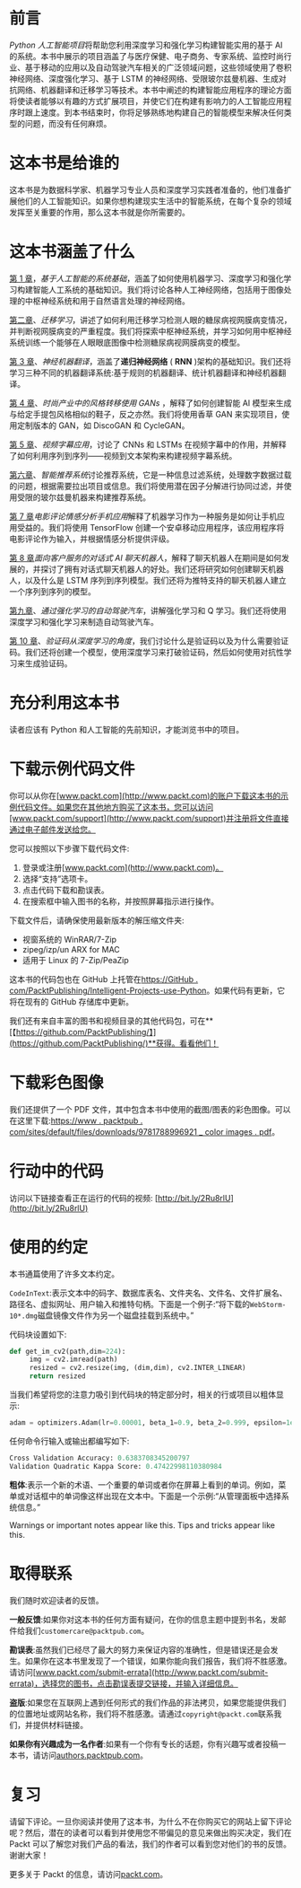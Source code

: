 # 前言

*Python 人工智能项目*将帮助您利用深度学习和强化学习构建智能实用的基于 AI 的系统。本书中展示的项目涵盖了与医疗保健、电子商务、专家系统、监控时尚行业、基于移动的应用以及自动驾驶汽车相关的广泛领域问题，这些领域使用了卷积神经网络、深度强化学习、基于 LSTM 的神经网络、受限玻尔兹曼机器、生成对抗网络、机器翻译和迁移学习等技术。本书中阐述的构建智能应用程序的理论方面将使读者能够以有趣的方式扩展项目，并使它们在构建有影响力的人工智能应用程序时跟上速度。到本书结束时，你将足够熟练地构建自己的智能模型来解决任何类型的问题，而没有任何麻烦。

# 这本书是给谁的

这本书是为数据科学家、机器学习专业人员和深度学习实践者准备的，他们准备扩展他们的人工智能知识。如果你想构建现实生活中的智能系统，在每个复杂的领域发挥至关重要的作用，那么这本书就是你所需要的。

# 这本书涵盖了什么

[第 1 章](01.html)，*基于人工智能的系统基础*，涵盖了如何使用机器学习、深度学习和强化学习构建智能人工系统的基础知识。我们将讨论各种人工神经网络，包括用于图像处理的中枢神经系统和用于自然语言处理的神经网络。

[第二章](02.html)、*迁移学习*，讲述了如何利用迁移学习检测人眼的糖尿病视网膜病变情况，并判断视网膜病变的严重程度。我们将探索中枢神经系统，并学习如何用中枢神经系统训练一个能够在人眼眼底图像中检测糖尿病视网膜病变的模型。

[第 3 章](03.html)、*神经机器翻译*，涵盖了**递归神经网络** ( **RNN** )架构的基础知识。我们还将学习三种不同的机器翻译系统:基于规则的机器翻译、统计机器翻译和神经机器翻译。

[第 4 章](04.html)、*时尚产业中的风格转移使用 GANs* ，解释了如何创建智能 AI 模型来生成与给定手提包风格相似的鞋子，反之亦然。我们将使用香草 GAN 来实现项目，使用定制版本的 GAN，如 DiscoGAN 和 CycleGAN。

[第 5 章](05.html)、*视频字幕应用*，讨论了 CNNs 和 LSTMs 在视频字幕中的作用，并解释了如何利用序列到序列——视频到文本架构来构建视频字幕系统。

[第六章](06.html)、*智能推荐系统*讨论推荐系统，它是一种信息过滤系统，处理数字数据过载的问题，根据需要拉出项目或信息。我们将使用潜在因子分解进行协同过滤，并使用受限的玻尔兹曼机器来构建推荐系统。

[第 7 章](07.html)*电影评论情感分析手机应用*解释了机器学习作为一种服务是如何让手机应用受益的。我们将使用 TensorFlow 创建一个安卓移动应用程序，该应用程序将电影评论作为输入，并根据情感分析提供评级。

[第 8 章](08.html)*面向客户服务的对话式 AI 聊天机器人*，解释了聊天机器人在期间是如何发展的，并探讨了拥有对话式聊天机器人的好处。我们还将研究如何创建聊天机器人，以及什么是 LSTM 序列到序列模型。我们还将为推特支持的聊天机器人建立一个序列到序列的模型。

[第九章](09.html)、*通过强化学习的自动驾驶汽车*，讲解强化学习和 Q 学习。我们还将使用深度学习和强化学习来制造自动驾驶汽车。

[第 10 章](10.html)、*验证码从深度学习的角度*，我们讨论什么是验证码以及为什么需要验证码。我们还将创建一个模型，使用深度学习来打破验证码，然后如何使用对抗性学习来生成验证码。

# 充分利用这本书

读者应该有 Python 和人工智能的先前知识，才能浏览书中的项目。

# 下载示例代码文件

你可以从你在[www.packt.com](http://www.packt.com)的账户下载这本书的示例代码文件。如果您在其他地方购买了这本书，您可以访问[www.packt.com/support](http://www.packt.com/support)并注册将文件直接通过电子邮件发送给您。

您可以按照以下步骤下载代码文件:

1.  登录或注册[www.packt.com](http://www.packt.com)。
2.  选择“支持”选项卡。
3.  点击代码下载和勘误表。
4.  在搜索框中输入图书的名称，并按照屏幕指示进行操作。

下载文件后，请确保使用最新版本的解压缩文件夹:

*   视窗系统的 WinRAR/7-Zip
*   zipeg/izp/un ARX for MAC
*   适用于 Linux 的 7-Zip/PeaZip

这本书的代码包也在 GitHub 上托管在[https://GitHub . com/PacktPublishing/Intelligent-Projects-use-Python](https://github.com/PacktPublishing/Intelligent-Projects-using-Python)。如果代码有更新，它将在现有的 GitHub 存储库中更新。

我们还有来自丰富的图书和视频目录的其他代码包，可在**[【https://github.com/PacktPublishing/】](https://github.com/PacktPublishing/)**获得。看看他们！

# 下载彩色图像

我们还提供了一个 PDF 文件，其中包含本书中使用的截图/图表的彩色图像。可以在这里下载:[https://www . packtpub . com/sites/default/files/downloads/9781788996921 _ color images . pdf](https://www.packtpub.com/sites/default/files/downloads/9781788996921_ColorImages.pdf)。

# 行动中的代码

访问以下链接查看正在运行的代码的视频:
[http://bit.ly/2Ru8rlU](http://bit.ly/2Ru8rlU)

# 使用的约定

本书通篇使用了许多文本约定。

`CodeInText`:表示文本中的码字、数据库表名、文件夹名、文件名、文件扩展名、路径名、虚拟网址、用户输入和推特句柄。下面是一个例子:“将下载的`WebStorm-10*.dmg`磁盘镜像文件作为另一个磁盘挂载到系统中。”

代码块设置如下:

```py
def get_im_cv2(path,dim=224):
     img = cv2.imread(path)
     resized = cv2.resize(img, (dim,dim), cv2.INTER_LINEAR)
     return resized
```

当我们希望将您的注意力吸引到代码块的特定部分时，相关的行或项目以粗体显示:

```py
adam = optimizers.Adam(lr=0.00001, beta_1=0.9, beta_2=0.999, epsilon=1e-08, decay=0.0)
```

任何命令行输入或输出都编写如下:

```py
Cross Validation Accuracy: 0.6383708345200797
Validation Quadratic Kappa Score: 0.47422998110380984
```

**粗体**:表示一个新的术语、一个重要的单词或者你在屏幕上看到的单词。例如，菜单或对话框中的单词像这样出现在文本中。下面是一个示例:“从管理面板中选择系统信息。”

Warnings or important notes appear like this. Tips and tricks appear like this.

# 取得联系

我们随时欢迎读者的反馈。

**一般反馈**:如果你对这本书的任何方面有疑问，在你的信息主题中提到书名，发邮件给我们`customercare@packtpub.com`。

**勘误表**:虽然我们已经尽了最大的努力来保证内容的准确性，但是错误还是会发生。如果你在这本书里发现了一个错误，如果你能向我们报告，我们将不胜感激。请访问[www.packt.com/submit-errata](http://www.packt.com/submit-errata)，选择您的图书，点击勘误表提交链接，并输入详细信息。

**盗版**:如果您在互联网上遇到任何形式的我们作品的非法拷贝，如果您能提供我们的位置地址或网站名称，我们将不胜感激。请通过`copyright@packt.com`联系我们，并提供材料链接。

**如果你有兴趣成为一名作者**:如果有一个你有专长的话题，你有兴趣写或者投稿一本书，请访问[authors.packtpub.com](http://authors.packtpub.com/)。

# 复习

请留下评论。一旦你阅读并使用了这本书，为什么不在你购买它的网站上留下评论呢？然后，潜在的读者可以看到并使用您不带偏见的意见来做出购买决定，我们在 Packt 可以了解您对我们产品的看法，我们的作者可以看到您对他们的书的反馈。谢谢大家！

更多关于 Packt 的信息，请访问[packt.com](http://www.packt.com/)。